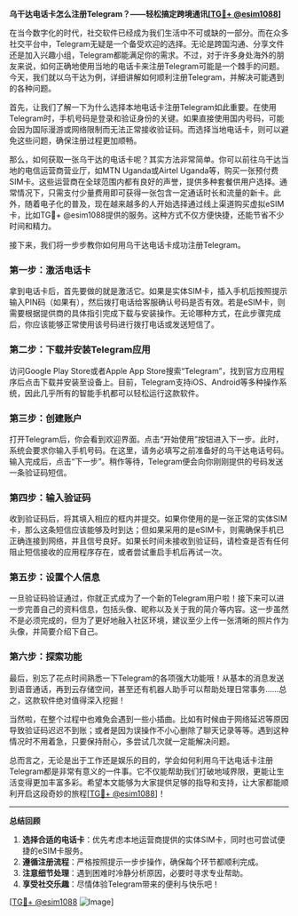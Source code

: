 **乌干达电话卡怎么注册Telegram？——轻松搞定跨境通讯[[TG💪+ @esim1088](https://t.me/s/esim1088)]**

在当今数字化的时代，社交软件已经成为我们生活中不可或缺的一部分。而在众多社交平台中，Telegram无疑是一个备受欢迎的选择。无论是跨国沟通、分享文件还是加入兴趣小组，Telegram都能满足你的需求。不过，对于许多身处海外的朋友来说，如何正确地使用当地的电话卡来注册Telegram可能是一个棘手的问题。今天，我们就以乌干达为例，详细讲解如何顺利注册Telegram，并解决可能遇到的各种问题。

首先，让我们了解一下为什么选择本地电话卡注册Telegram如此重要。在使用Telegram时，手机号码是登录和验证身份的关键。如果直接使用国内号码，可能会因为国际漫游或网络限制而无法正常接收验证码。而选择当地电话卡，则可以避免这些问题，确保注册过程更加顺畅。

那么，如何获取一张乌干达的电话卡呢？其实方法非常简单。你可以前往乌干达当地的电信运营商营业厅，如MTN Uganda或Airtel Uganda等，购买一张预付费SIM卡。这些运营商在全球范围内都有良好的声誉，提供多种套餐供用户选择。通常情况下，只需支付少量费用即可获得一张包含一定通话时长和流量的新卡。此外，随着电子化的普及，现在越来越多的人开始选择通过线上渠道购买虚拟eSIM卡，比如TG💪+ @esim1088提供的服务。这种方式不仅方便快捷，还能节省不少时间和精力。

接下来，我们将一步步教你如何用乌干达电话卡成功注册Telegram。

### 第一步：激活电话卡

拿到电话卡后，首先要做的就是激活它。如果是实体SIM卡，插入手机后按照提示输入PIN码（如果有），然后拨打电话给客服确认号码是否有效。若是eSIM卡，则需要根据提供商的具体指引完成下载与安装操作。无论哪种方式，在此步骤完成后，你应该能够正常使用该号码进行拨打电话或发送短信了。

### 第二步：下载并安装Telegram应用

访问Google Play Store或者Apple App Store搜索“Telegram”，找到官方应用程序后点击下载并安装至设备上。目前，Telegram支持iOS、Android等多种操作系统，因此几乎所有的智能手机都可以轻松运行这款软件。

### 第三步：创建账户

打开Telegram后，你会看到欢迎界面。点击“开始使用”按钮进入下一步。此时，系统会要求你输入手机号码。在这里，请务必填写之前准备好的乌干达电话号码。输入完成后，点击“下一步”。稍作等待，Telegram便会向你刚刚提供的号码发送一条验证码短信。

### 第四步：输入验证码

收到验证码后，将其填入相应的框内并提交。如果你使用的是一张正常的实体SIM卡，那么这条短信应该能够及时到达；但如果采用的是eSIM卡，则需确保手机已正确连接到网络，并且信号良好。如果长时间未接收到验证码，请检查是否有任何阻止短信接收的应用程序存在，或者尝试重启手机后再试一次。

### 第五步：设置个人信息

一旦验证码验证通过，你就正式成为了一个新的Telegram用户啦！接下来可以进一步完善自己的资料信息，包括头像、昵称以及关于我的简介等内容。这一步虽然不是必须完成的，但为了更好地融入社区环境，建议至少上传一张清晰的照片作为头像，并简要介绍下自己。

### 第六步：探索功能

最后，别忘了花点时间熟悉一下Telegram的各项强大功能哦！从基本的消息发送到语音通话，再到云存储空间，甚至还有机器人助手可以帮助处理日常事务……总之，这款软件绝对值得深入挖掘！

当然啦，在整个过程中也难免会遇到一些小插曲。比如有时候由于网络延迟等原因导致验证码迟迟不到账；或者是因为误操作不小心删除了聊天记录等等。遇到这种情况时不用着急，只要保持耐心，多尝试几次就一定能解决问题。

总而言之，无论是出于工作还是娱乐的目的，学会如何利用乌干达电话卡注册Telegram都是非常有意义的一件事。它不仅能帮助我们打破地域界限，更能让生活变得更加丰富多彩。希望本文能够为大家提供足够的指导和支持，让大家都能顺利开启这段奇妙的旅程[[TG💪+ @esim1088](https://t.me/s/esim1088)]！

---

**总结回顾**

1. **选择合适的电话卡**：优先考虑本地运营商提供的实体SIM卡，同时也可尝试便捷的eSIM卡服务。
2. **遵循注册流程**：严格按照提示一步步操作，确保每个环节都顺利完成。
3. **注意细节处理**：遇到困难时冷静分析原因，必要时寻求专业帮助。
4. **享受社交乐趣**：尽情体验Telegram带来的便利与快乐吧！

[[TG💪+ @esim1088](https://t.me/s/esim1088) ![Image](https://i.postimg.cc/4NQfJmqS/Snipaste-2025-05-13-00-14-12.png)]